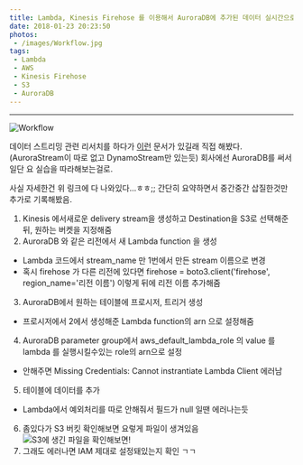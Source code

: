 ```yaml
---
title: Lambda, Kinesis Firehose 를 이용해서 AuroraDB에 추가된 데이터 실시간으로 캡쳐하기
date: 2018-01-23 20:23:50
photos:
 - /images/Workflow.jpg
tags:
 - Lambda
 - AWS
 - Kinesis Firehose
 - S3
 - AuroraDB
---
```

------------------

![Workflow](/images/Workflow.jpg)


데이터 스트리밍 관련 리서치를 하다가 [이런](https://aws.amazon.com/ko/blogs/database/capturing-data-changes-in-amazon-aurora-using-aws-lambda/) 문서가 있길래 직접 해봤다.(AuroraStream이 따로 없고 DynamoStream만 있는듯) 회사에선 AuroraDB를 써서 일단 요 실습을 따라해보는걸로.

사실 자세한건 위 링크에 다 나와있다...ㅎㅎ;; 간단히 요약하면서 중간중간 삽질한것만 추가로 기록해봤음.

1. Kinesis 에서새로운 delivery stream을 생성하고 Destination을 S3로 선택해준뒤, 원하는 버켓을 지정해줌
2. AuroraDB 와 같은 리전에서 새 Lambda function 을 생성
 - Lambda 코드에서 stream_name 만 1번에서 만든 stream 이름으로 변경
 - 혹시 firehose 가 다른 리전에 있다면 firehose = boto3.client('firehose', region_name='리전 이름') 이렇게 뒤에 리전 이름 추가해줌
3. AuroraDB에서 원하는 테이블에 프로시저, 트리거 생성
 - 프로시저에서 2에서 생성해준 Lambda function의 arn 으로 설정해줌
4. AuroraDB parameter group에서 aws_default_lambda_role 의 value 를 lambda 를 실행시킬수있는 role의 arn으로 설정
 - 안해주면 Missing Credentials: Cannot instrantiate Lambda Client 에러남
5. 테이블에 데이터를 추가
 - Lambda에서 예외처리를 따로 안해줘서 필드가 null 일땐 에러나는듯
6. 좀있다가 S3 버킷 확인해보면 요렇게 파일이 생겨있음
![S3에 생긴 파일을 확인해보면!](/images/AuroraToS3.png)
7. 그래도 에러나면 IAM 제대로 설정돼있는지 확인 ㄱㄱ
